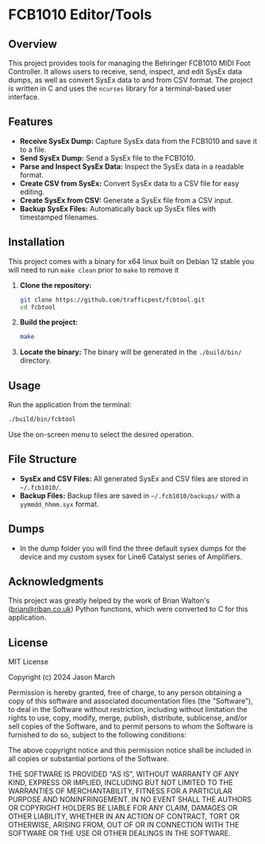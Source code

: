 # FCB1010 Editor/Tools

## Overview

This project provides tools for managing the Behringer FCB1010 MIDI Foot Controller. It allows users to receive, send, inspect, and edit SysEx data dumps, as well as convert SysEx data to and from CSV format. The project is written in C and uses the `ncurses` library for a terminal-based user interface.

## Features

- **Receive SysEx Dump:** Capture SysEx data from the FCB1010 and save it to a file.
- **Send SysEx Dump:** Send a SysEx file to the FCB1010.
- **Parse and Inspect SysEx Data:** Inspect the SysEx data in a readable format.
- **Create CSV from SysEx:** Convert SysEx data to a CSV file for easy editing.
- **Create SysEx from CSV:** Generate a SysEx file from a CSV input.
- **Backup SysEx Files:** Automatically back up SysEx files with timestamped filenames.

## Installation
This project comes with a binary for x64 linux built on Debian 12 stable
you will need to run `make clean` prior to `make` to remove it

1. **Clone the repository:**
    ```sh
    git clone https://github.com/trafficpest/fcbtool.git
    cd fcbtool
    ```

2. **Build the project:**
    ```sh
    make
    ```

3. **Locate the binary:**
   The binary will be generated in the `./build/bin/` directory.

## Usage

Run the application from the terminal:

```sh
./build/bin/fcbtool
```

Use the on-screen menu to select the desired operation.

## File Structure
- **SysEx and CSV Files:** All generated SysEx and CSV files are stored in `~/.fcb1010/`.
- **Backup Files:** Backup files are saved in `~/.fcb1010/backups/` with a `yymmdd_hhmm.syx` format.

## Dumps
- In the dump folder you will find the three default sysex dumps for the device 
and my custom sysex for Line6 Catalyst series of Amplifiers.

## Acknowledgments
This project was greatly helped by the work of Brian Walton's (brian@riban.co.uk) Python functions, which were converted to C for this application.

## License
MIT License

Copyright (c) 2024 Jason March 

Permission is hereby granted, free of charge, to any person obtaining a copy
of this software and associated documentation files (the "Software"), to deal
in the Software without restriction, including without limitation the rights
to use, copy, modify, merge, publish, distribute, sublicense, and/or sell
copies of the Software, and to permit persons to whom the Software is
furnished to do so, subject to the following conditions:

The above copyright notice and this permission notice shall be included in all
copies or substantial portions of the Software.

THE SOFTWARE IS PROVIDED "AS IS", WITHOUT WARRANTY OF ANY KIND, EXPRESS OR
IMPLIED, INCLUDING BUT NOT LIMITED TO THE WARRANTIES OF MERCHANTABILITY,
FITNESS FOR A PARTICULAR PURPOSE AND NONINFRINGEMENT. IN NO EVENT SHALL THE
AUTHORS OR COPYRIGHT HOLDERS BE LIABLE FOR ANY CLAIM, DAMAGES OR OTHER
LIABILITY, WHETHER IN AN ACTION OF CONTRACT, TORT OR OTHERWISE, ARISING FROM,
OUT OF OR IN CONNECTION WITH THE SOFTWARE OR THE USE OR OTHER DEALINGS IN THE
SOFTWARE.
